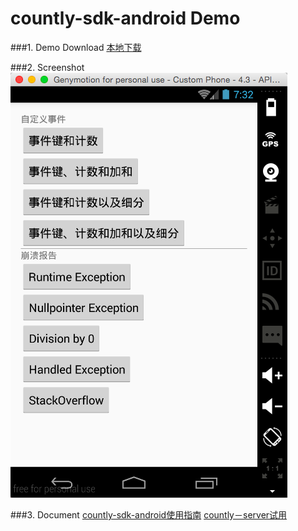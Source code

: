 countly-sdk-android Demo
====================
###1. Demo Download
[本地下载](apk/countly-sdk-android-demo.apk?raw=true "点击下载到本地")  

###2. Screenshot
![Screenshot](apk/demo.png)  

###3. Document
[countly-sdk-android使用指南](http://resources.count.ly/v2.0/docs/countly-sdk-for-android) 
[countly－server试用](http://cloud.count.ly)
